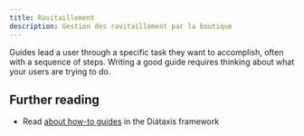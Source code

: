```yaml
---
title: Ravitaillement
description: Gestion des ravitaillement par la boutique
---
```


Guides lead a user through a specific task they want to accomplish, often with a sequence of steps.
Writing a good guide requires thinking about what your users are trying to do.

## Further reading

- Read [about how-to guides](https://diataxis.fr/how-to-guides/) in the Diátaxis framework
